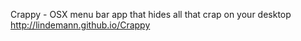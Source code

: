 
Crappy - OSX menu bar app that hides all that crap on your desktop
http://lindemann.github.io/Crappy

